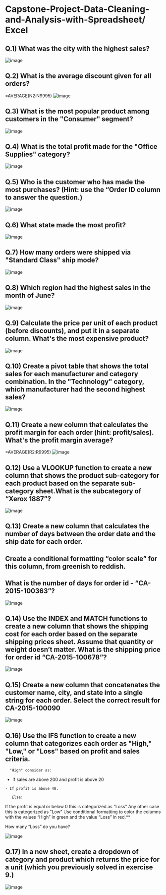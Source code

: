 # Capstone-Project-Data-Cleaning-and-Analysis-with-Spreadsheet/ Excel

## Q.1) What was the city with the highest sales?

![image](https://user-images.githubusercontent.com/116772724/222916659-46a14019-4169-4647-a48f-67e6c4c81d12.png)


## Q.2) What is the average discount given for all orders?

=AVERAGE(N2:N9995)
![image](https://user-images.githubusercontent.com/116772724/222921229-4cbc91c8-24ef-47d9-8ade-69f6ef710901.png)


## Q.3) What is the most popular product among customers in the "Consumer" segment?

![image](https://user-images.githubusercontent.com/116772724/222916583-52498b6c-ab5e-415e-ae44-e5b59a8ab433.png)

## Q.4) What is the total profit made for the "Office Supplies" category?

![image](https://user-images.githubusercontent.com/116772724/222916787-20d94bd8-8ab4-4c6a-8bfd-7f7af8f2b099.png)

## Q.5) Who is the customer who has made the most purchases? (Hint: use the “Order ID column to answer the question.)

![image](https://user-images.githubusercontent.com/116772724/222916881-7834a08f-e5ba-4fcc-be7b-edf00d2d2608.png)

## Q.6) What state made the most profit?

![image](https://user-images.githubusercontent.com/116772724/222917238-61a7f9f6-a1fa-4f32-b7f8-8ead00ef07d1.png)

## Q.7) How many orders were shipped via "Standard Class" ship mode?

![image](https://user-images.githubusercontent.com/116772724/222917412-db69379a-befa-46d9-a840-941b7763ddc3.png)

## Q.8) Which region had the highest sales in the month of June?

![image](https://user-images.githubusercontent.com/116772724/222918849-e3298812-b812-495e-83d2-c24919d775c1.png)

## Q.9) Calculate the price per unit of each product (before discounts), and put it in a separate column. What's the most expensive product?
 
 ![image](https://user-images.githubusercontent.com/116772724/222920556-b197f502-fdb1-497b-8e3e-395b0182ef73.png)

## Q.10) Create a pivot table that shows the total sales for each manufacturer and category combination. In the "Technology" category, which manufacturer had the second highest sales?
 
 ![image](https://user-images.githubusercontent.com/116772724/222920934-16e22695-2904-4500-8c3c-4e7db913fd92.png)

## Q.11)  Create a new column that calculates the profit margin for each order (hint: profit/sales). What's the profit margin average?

=AVERAGE(R2:R9995)
![image](https://user-images.githubusercontent.com/116772724/222921199-23aa0313-e386-4665-8920-5d143395e549.png)

## Q.12) Use a VLOOKUP function to create a new column that shows the product sub-category for each product based on the separate sub-category sheet.What is the subcategory of “Xerox 1887”?

![image](https://user-images.githubusercontent.com/116772724/222922445-ba2770d5-264e-47e2-84df-320289eb0984.png)

## Q.13) Create a new column that calculates the number of days between the order date and the ship date for each order. 
  ##     Create a conditional formatting “color scale” for this column, from greenish to reddish.
  ##     What is the number of days for order id - “CA-2015-100363”?
  
  ![image](https://user-images.githubusercontent.com/116772724/222931688-d1f75c51-066e-40c3-9c5c-7d05c2aac7bc.png)
  
## Q.14) Use the INDEX and MATCH functions to create a new column that shows the shipping cost for each order based on the separate shipping prices sheet. Assume that quantity or weight doesn’t matter. What is the shipping price for order id “CA-2015-100678”?

![image](https://user-images.githubusercontent.com/116772724/222988329-16982fc3-f051-482e-a0d4-18115ca16b2d.png)


## Q.15) Create a new column that concatenates the customer name, city, and state into a single string for each order. Select the correct result for CA-2015-100090

![image](https://user-images.githubusercontent.com/116772724/222939003-331490ec-3367-4c5c-ac98-4dae4b4fc197.png)

## Q.16)  Use the IFS function to create a new column that categorizes each order as "High," "Low," or "Loss" based on profit and sales criteria.
      "High" consider as:

   - If sales are above 200 and profit is above 20

    - If profit is above 40.

       Else:

 If the profit is equal or below 0 this is categorized as “Loss”
Any other case this is categorized as "Low"
Use conditional formatting to color the columns with the values “High” in green and the value “Loss” in red.**

How many “Loss” do you have?

![image](https://user-images.githubusercontent.com/116772724/222988530-e960190f-b77a-4354-8023-da05d70cd02d.png)

## Q.17) In a new sheet, create a dropdown of category and product which returns the price for a unit (which you previously solved in exercise 9.)

![image](https://user-images.githubusercontent.com/116772724/222988588-4b402594-d74c-4450-bf66-ae59276086d2.png)

